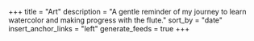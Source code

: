 +++
title = "Art"
description = "A gentle reminder of my journey to learn watercolor and making progress with the flute."
sort_by = "date"
insert_anchor_links = "left"
generate_feeds = true
+++
